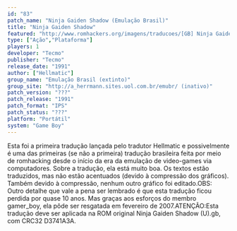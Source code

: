 ```yaml
---
id: "83"
patch_name: "Ninja Gaiden Shadow (Emulação Brasil)"
title: "Ninja Gaiden Shadow"
featured: "http://www.romhackers.org/imagens/traducoes/[GB] Ninja Gaiden Shadow - Emulação Brasil - 01.png"
type: ["Ação","Plataforma"]
players: 1
developer: "Tecmo"
publisher: "Tecmo"
release_date: "1991"
author: ["Hellmatic"]
group_name: "Emulação Brasil (extinto)"
group_site: "http://a_herrmann.sites.uol.com.br/emubr/ (inativo)"
patch_version: "???"
patch_release: "1991"
patch_format: "IPS"
patch_status: "???"
platform: "Portátil"
system: "Game Boy"
---
```


Esta foi a primeira tradução lançada pelo tradutor Hellmatic e possivelmente é uma das primeiras (se não a primeira) tradução brasileira feita por meio de romhacking desde o início da era da emulação de video-games via computadores. Sobre a tradução, ela está muito boa. Os textos estão traduzidos, mas não estão acentuados (devido à compressão dos gráficos). Também devido à compressão, nenhum outro gráfico foi editado.OBS: Outro detalhe que vale a pena ser lembrado é que esta tradução ficou perdida por quase 10 anos. Mas graças aos esforços do membro gamer_boy, ela pôde ser resgatada em fevereiro de 2007.ATENÇÃO:Esta tradução deve ser aplicada na ROM original Ninja Gaiden Shadow (U).gb, com CRC32 D3741A3A.